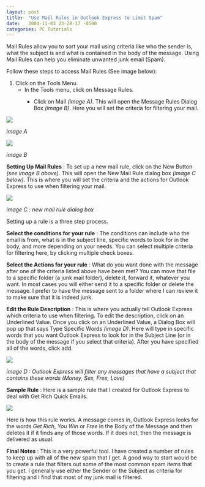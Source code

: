```yaml
---
layout: post
title:  "Use Mail Rules in Outlook Express to Limit Spam"
date:   2004-11-03 23-28-17 -0500
categories: PC Tutorials
---
```


Mail Rules allow you to sort your mail using criteria like who the sender is, what the subject is and what is contained in the body of the message. Using Mail Rules can help you eliminate unwanted junk email (Spam).

Follow these steps to access Mail Rules (See image below):  
  
1.  Click on the Tools Menu.  
    *   In the Tools menu, click on Message Rules.  
        *   Click on Mail *(image A)*. This will open the Message Rules Dialog Box *(image B)*. Here you will set the criteria for filtering your mail.  
            </ol>
              
              
            
            
              
              
            
            
            ![][1]
            
              
              
            
            
            *image A*
            
              
              
            
            
            ![][2]
            
              
              
            
            
            *image B*
            
              
              
            
            
              
              
            
            
              
              
            
            
            **Setting Up Mail Rules** : To set up a new mail rule, click on the New Button *(see image B above)*. This will open the New Mail Rule dialog box *(image C below)*. This is where you will set the criteria and the actions for Outlook Express to use when filtering your mail. 
            
              
              
            
            
              
              
            
            
              
              
            
            
            ![][3]
            
              
              
            
            
            *image C : new mail rule dialog box*
            
              
              
            
            
              
              
            
            
              
              
            
            
            Setting up a rule is a three step process. 
            
              
              
            
            
            **Select the conditions for your rule** : The conditions can include who the email is from, what is in the subject line, specific words to look for in the body, and more depending on your needs. You can select multiple criteria for filtering here, by clicking multiple check boxes.
            
              
              
            
            
            **Select the Actions for your rule** : What do you want done with the message after one of the criteria listed above have been met? You can move that file to a specific folder (a junk mail folder), delete it, forward it, whatever you want. In most cases you will either send it to a specific folder or delete the message. I prefer to have the message sent to a folder where I can review it to make sure that it is indeed junk. 
            
              
              
            
            
            **Edit the Rule Description** : This is where you actually tell Outlook Express which criteria to use when filtering. To edit the description, click on an Underlined Value. Once you click on an Underlined Value, a Dialog Box will pop up that says Type Specific Words *(image D)*. Here will type in specific words that you want Outlook Express to look for in the Subject Line (or in the body of the message if you select that criteria). After you have specified all of the words, click add. 
            
              
              
            
            
              
              
            
            
              
              
            
            
            *![][4]*
            
              
              
            
            
            *image D : Outlook Express will filter any messages that have a subject that contains these words (Money, Sex, Free, Love)*
            
              
              
            
            
              
              
            
            
              
              
            
            
            **Sample Rule** : Here is a sample rule that I created for Outlook Express to deal with Get Rich Quick Emails.
            
              
              
            
            
              
              
            
            
              
              
            
            
            ![][5]
            
              
              
            
            
              
              
            
            
              
              
            
            
            Here is how this rule works. A message comes in, Outlook Express looks for the words *Get Rich*, *You Win* or *Free* in the Body of the Message and then deletes it if it finds any of those words. If it does not, then the message is delivered as usual.
            
              
              
            
            
            **Final Notes** : This is a very powerful tool. I have created a number of rules to keep up with all of the new spam that I get. A good way to start would be to create a rule that filters out some of the most common spam items that you get. I generally use either the Sender or the Subject as criteria for filtering and I find that most of my junk mail is filtered.

 [1]: http://www.gbradhopkins.com/images/pc/mail-rules-oe/tools-menu.jpg
 [2]: http://www.gbradhopkins.com/images/pc/mail-rules-oe/rules-list.jpg
 [3]: http://www.gbradhopkins.com/images/pc/mail-rules-oe/new-mail-rule-1.jpg
 [4]: http://www.gbradhopkins.com/images/pc/mail-rules-oe/edit-description.jpg
 [5]: http://www.gbradhopkins.com/images/pc/mail-rules-oe/new-mail-rule.jpg

